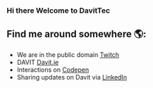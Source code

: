 ### Hi there Welcome to DavitTec

## Find me around somewhere 🌎: <a href="https://github.com/sponsors/DavitTec"></a>
- We are in the public domain <a href="https://www.twitch.tv/DavitTec">Twitch</a> 
- DAVIT <a href="https://www.davit.ie">Davit.ie</a>
- Interactions on <a href="https://codepen.io/DavitTec"> Codepen</a>
- Sharing updates on Davit via <a href="https://www.linkedin.com/company/davit/">LinkedIn</a>

<!--
**DavitTec/DavitTec** is a ✨ _special_ ✨ repository because its `README.md` (this file) appears on your GitHub profile.

Here are some ideas to get you started:

- 🔭 I’m currently working on 

- 🌱 I’m currently learning ...

- 👯 I’m looking to collaborate on ...

- 🤔 I’m looking for help with ...

- 💬 Ask me about ...

- 📫 How to reach me: ...

- 😄 Pronouns: ...

- ⚡ Fun fact: ...
-->
